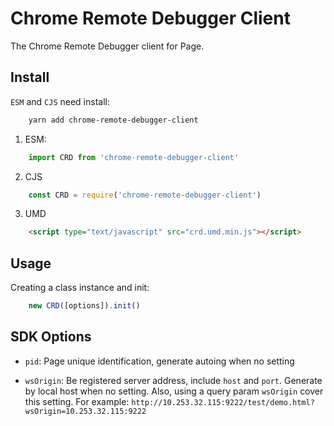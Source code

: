 # Chrome Remote Debugger Client

The Chrome Remote Debugger client for Page.

## Install

`ESM` and `CJS` need install:

```sh
    yarn add chrome-remote-debugger-client
```

1. ESM:

```js
    import CRD from 'chrome-remote-debugger-client'
```

2. CJS

```js
    const CRD = require('chrome-remote-debugger-client')
```

3. UMD

```html
    <script type="text/javascript" src="crd.umd.min.js"></script>
```

## Usage

Creating a class instance and init:

```js
    new CRD([options]).init()
```

## SDK Options

* `pid`: Page unique identification, generate autoing when no setting

* `wsOrigin`: Be registered server address, include `host` and `port`. Generate by local host when no setting. Also, using a query param `wsOrigin` cover this setting. For example: `http://10.253.32.115:9222/test/demo.html?wsOrigin=10.253.32.115:9222`
